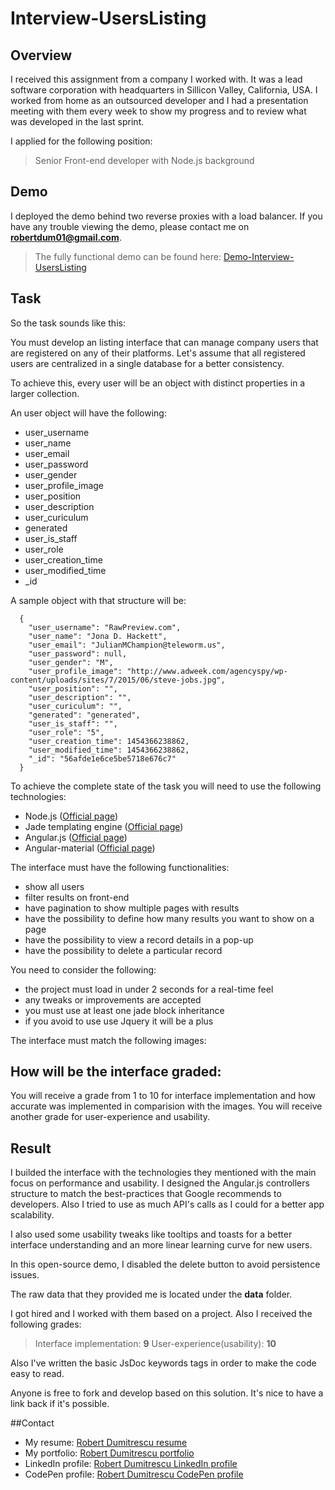 # Interview-UsersListing

## Overview

I received this assignment from a company I worked with. It was a lead software corporation with headquarters in Sillicon Valley, California, USA. I worked from home as an outsourced developer and I had a presentation meeting with them every week to show my progress and to review what was developed in the last sprint.  

I applied for the following position:

> Senior Front-end developer with Node.js background


## Demo
I deployed the demo behind two reverse proxies with a load balancer. If you have any trouble viewing the demo, please contact me on **robertdum01@gmail.com**.
> The fully functional demo can be found here: [Demo-Interview-UsersListing](http://demouserslisting.rdumitrescu.com/admin/users)


## Task

So the task sounds like this:

You must develop an listing interface that can manage company users that are registered on any of their platforms. Let's assume that all registered users are centralized in a single database for a better consistency. 

To achieve this, every user will be an object with distinct properties in a larger collection.

An user object will have the following: 

- user_username
- user_name
- user_email
- user_password
- user_gender
- user_profile_image
- user_position
- user_description
- user_curiculum
- generated
- user_is_staff
- user_role
- user_creation_time
- user_modified_time
- _id

A sample object with that structure will be:

```
  {
    "user_username": "RawPreview.com",
    "user_name": "Jona D. Hackett",
    "user_email": "JulianMChampion@teleworm.us",
    "user_password": null,
    "user_gender": "M",
    "user_profile_image": "http://www.adweek.com/agencyspy/wp-content/uploads/sites/7/2015/06/steve-jobs.jpg",
    "user_position": "",
    "user_description": "",
    "user_curiculum": "",
    "generated": "generated",
    "user_is_staff": "",
    "user_role": "5",
    "user_creation_time": 1454366238862,
    "user_modified_time": 1454366238862,
    "_id": "56afde1e6ce5be5718e676c7"
  }
```

To achieve the complete state of the task you will need to use the following technologies:

- Node.js ([Official page](https://nodejs.org/en/))
- Jade templating engine ([Official page](http://jade-lang.com/))
- Angular.js ([Official page](https://angularjs.org/))
- Angular-material ([Official page](https://material.angularjs.org/latest/))

The interface must have the following functionalities:

- show all users
- filter results on front-end
- have pagination to show multiple pages with results
- have the possibility to define how many results you want to show on a page
- have the possibility to view a record details in a pop-up
- have the possibility to delete a particular record

You need to consider the following:

- the project must load in under 2 seconds for a real-time feel
- any tweaks or improvements are accepted
- you must use at least one jade block inheritance
- if you avoid to use use Jquery it will be a plus

The interface must match the following images: 


## How will be the interface graded:

You will receive a grade from 1 to 10 for interface implementation and how accurate was implemented in comparision with the images.
You will receive another grade for user-experience and usability.


## Result

I builded the interface with the technologies they mentioned with the main focus on performance and usability. I designed the Angular.js controllers structure to match the best-practices that Google recommends to developers. Also I tried to use as much API's calls as I could for a better app scalability.

I also used some usability tweaks like tooltips and toasts for a better interface understanding and an more linear learning curve for new users.

In this open-source demo, I disabled the delete button to avoid persistence issues.

The raw data that they provided me is located under the **data** folder.

I got hired and I worked with them based on a project. Also I received the following grades:

> Interface implementation: **9**
> User-experience(usability): **10**

Also I've written the basic JsDoc keywords tags in order to make the code easy to read.

Anyone is free to fork and develop based on this solution. It's nice to have a link back if it's possible.


##Contact

- My resume: [Robert Dumitrescu resume](http://rdumitrescu.com/resume)
- My portfolio: [Robert Dumitrescu portfolio](http://rdumitrescu.com/portfolio/)
- LinkedIn profile: [Robert Dumitrescu LinkedIn profile](https://ro.linkedin.com/in/robertdumitrescu)
- CodePen profile: [Robert Dumitrescu CodePen profile](http://codepen.io/robertdumitrescu/)
